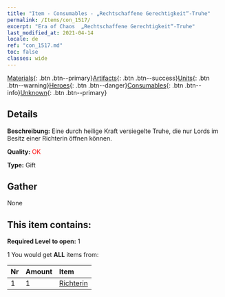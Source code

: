 ```yaml
---
title: "Item - Consumables - „Rechtschaffene Gerechtigkeit“-Truhe"
permalink: /Items/con_1517/
excerpt: "Era of Chaos  „Rechtschaffene Gerechtigkeit“-Truhe"
last_modified_at: 2021-04-14
locale: de
ref: "con_1517.md"
toc: false
classes: wide
---
```

 [Materials](/de/Items/){: .btn .btn--primary}[Artifacts](/de/Items/Artifacts/){: .btn .btn--success}[Units](/de/Items/Units/){: .btn .btn--warning}[Heroes](/de/Items/Heroes/){: .btn .btn--danger}[Consumables](/de/Items/Consumables/){: .btn .btn--info}[Unknown](/de/Items/Unknown/){: .btn .btn--primary}

## Details
 **Beschreibung:** Eine durch heilige Kraft versiegelte Truhe, die nur Lords im Besitz einer Richterin öffnen können.

 **Quality:** <span style="color: #FF0000">OK</span>

 **Type:** Gift

## Gather

  None

## This item contains:

 **Required Level to open:** 1

 1 You would get **ALL** items  from:

  | Nr | Amount |     Item    |
  |:---|:-------|:------------|
  | 1 | 1 | [Richterin](/de/Items/unt_198/) | 
